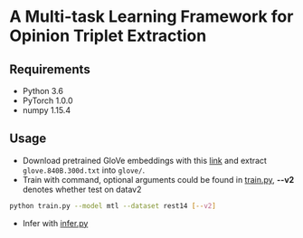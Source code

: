 # A Multi-task Learning Framework for Opinion Triplet Extraction

## Requirements

* Python 3.6
* PyTorch 1.0.0
* numpy 1.15.4

## Usage

* Download pretrained GloVe embeddings with this [link](http://nlp.stanford.edu/data/wordvecs/glove.840B.300d.zip) and extract `glove.840B.300d.txt` into `glove/`.
* Train with command, optional arguments could be found in [train.py](/train.py), **--v2** denotes whether test on datav2
```bash
python train.py --model mtl --dataset rest14 [--v2]
```
* Infer with [infer.py](/infer.py)

